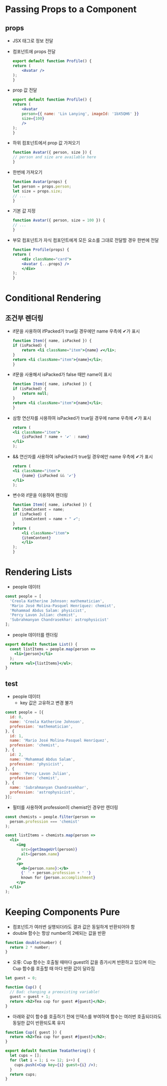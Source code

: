# Passing Props to a Component
## props
 - JSX 태그로 정보 전달
  - 컴포넌트에 props 전달
      ```jsx
      export default function Profile() {
      return (
          <Avatar />
      );
      }
      ```

  - prop 값 전달
      ```jsx
      export default function Profile() {
      return (
          <Avatar
          person={{ name: 'Lin Lanying', imageId: '1bX5QH6' }}
          size={100}
          />
      );
      }
      ```

  - 하위 컴포넌트에서 prop 값 가져오기
      ```jsx
      function Avatar({ person, size }) {
      // person and size are available here
      }
      ```
  - 한번에 가져오기
      ```jsx
      function Avatar(props) {
      let person = props.person;
      let size = props.size;
      // ...
      }
      ```

  - 기본 값 지정
      ```jsx
      function Avatar({ person, size = 100 }) {
      // ...
      }
      ```

  - 부모 컴포넌트가 자식 컴포던트에게 모든 요소를 그대로 전달할 경우 한번에 전달
      ```jsx
      function Profile(props) {
      return (
          <div className="card">
          <Avatar {...props} />
          </div>
      );
      }
      ```

# Conditional Rendering
## 조건부 렌더링
- if문을 사용하여 ifPacked가 true일 경우에만 name 우측에 ✔가 표시 
    ```jsx
    function Item({ name, isPacked }) {
    if (isPacked) {
        return <li className="item">{name} ✔</li>;
    }
    return <li className="item">{name}</li>;
    }
    ```

- if문을 사용해서 isPacked가 false 때만 name이 표시
    ```jsx
    function Item({ name, isPacked }) {
    if (isPacked) {
        return null;
    }
    return <li className="item">{name}</li>;
    }
    ```

- 삼항 연산자를 사용하여 isPacked가 true일 경우에 name 우측에 ✔가 표시
    ```jsx
    return (
    <li className="item">
        {isPacked ? name + '✔' : name}
    </li>
    );
    ```

- && 연산자를 사용하여 isPacked가 true일 경우에만 name 우측에 ✔가 표시
    ```jsx
    return (
    <li className="item">
        {name} {isPacked && '✔'}
    </li>
    );
    ```

- 변수와 if문을 이용하여 렌더링
    ```jsx
    function Item({ name, isPacked }) {
    let itemContent = name;
    if (isPacked) {
        itemContent = name + " ✔";
    }
    return (
        <li className="item">
        {itemContent}
        </li>
    );
    }
    ```


# Rendering Lists
- people 데이터
```jsx
const people = [
  'Creola Katherine Johnson: mathematician',
  'Mario José Molina-Pasquel Henríquez: chemist',
  'Mohammad Abdus Salam: physicist',
  'Percy Lavon Julian: chemist',
  'Subrahmanyan Chandrasekhar: astrophysicist'
];
```
- people 데이터를 렌더링
```jsx
export default function List() {
  const listItems = people.map(person =>
    <li>{person}</li>
  );
  return <ul>{listItems}</ul>;
}
```
## test 
- people 데이터
  - key 값은 고유하고 변경 불가
```jsx
const people = [{
  id: 0,
  name: 'Creola Katherine Johnson',
  profession: 'mathematician',
}, {
  id: 1,
  name: 'Mario José Molina-Pasquel Henríquez',
  profession: 'chemist',
}, {
  id: 2,
  name: 'Mohammad Abdus Salam',
  profession: 'physicist',
}, {
  name: 'Percy Lavon Julian',
  profession: 'chemist',  
}, {
  name: 'Subrahmanyan Chandrasekhar',
  profession: 'astrophysicist',
}];
```

- 필터를 사용하여 profession이 chemist인 경우만 렌더링
```jsx
const chemists = people.filter(person =>
  person.profession === 'chemist'
);
```

```jsx
const listItems = chemists.map(person =>
  <li>
     <img
       src={getImageUrl(person)}
       alt={person.name}
     />
     <p>
       <b>{person.name}:</b>
       {' ' + person.profession + ' '}
       known for {person.accomplishment}
     </p>
  </li>
);
```

# Keeping Components Pure
- 컴포넌트가 여러번 실행되더라도 결과 값은 동일하게 반환되어야 함
- double 함수는 항상 number의 2배되는 값을 반환
```jsx
function double(number) {
  return 2 * number;
}
```

- 오류: Cup 함수는 호출될 때마다 guest의 값을 증가시켜 반환하고 있으며 이는 Cup 함수를 호출할 때 마다 반환 값이 달라짐
```jsx
let guest = 0;

function Cup() {
  // Bad: changing a preexisting variable!
  guest = guest + 1;
  return <h2>Tea cup for guest #{guest}</h2>;
}
```

- 아래와 같이 함수를 호출하기 전에 인덱스를 부여하여 함수는 여러번 호출되더라도 동일한 값이 반환되도록 유지
```jsx
function Cup({ guest }) {
  return <h2>Tea cup for guest #{guest}</h2>;
}

export default function TeaGathering() {
  let cups = [];
  for (let i = 1; i <= 12; i++) {
    cups.push(<Cup key={i} guest={i} />);
  }
  return cups;
}
```